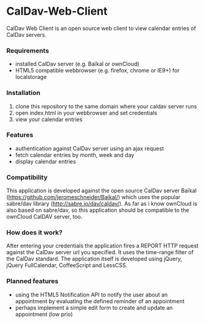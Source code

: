 CalDav-Web-Client
=================

CalDav Web Client is an open source web client to view calendar entries of CalDav servers.

### Requirements

 * installed CalDav server (e.g. Baïkal or ownCloud)
 * HTML5 compatible webbrowser (e.g. firefox, chrome or IE9+) for localstorage

### Installation

 1. clone this repository to the same domain where your caldav server runs
 2. open index.html in your webbrowser and set credentials
 3. view your calendar entries

### Features

 * authentication against CalDav server using an ajax request
 * fetch calendar entries by month, week and day
 * display calendar entries

### Compatibility
This application is developed against the open source CalDav server Baïkal (https://github.com/jeromeschneider/Baikal/)
which uses the popular sabre/dav library (http://sabre.io/dav/caldav/).
As far as i know ownCloud is also based on sabre/dav, so this application should be 
compatible to the ownCloud CalDAV server, too.

### How does it work?
After entering your credentials the application fires a REPORT HTTP request against the CalDav server url you specified.
It uses the time-range filter of the CalDav standard.
The application itself is developed using jQuery, jQuery FullCalendar, CoffeeScript and LessCSS.

### Planned features

 * using the HTML5 Notification API to notify the user about an appointment by evaluating the defined reminder of an appointment
 * perhaps implement a simple edit form to create and update an appointment (low prio)
